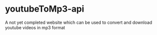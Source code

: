 # youtubeToMp3-api
A not yet completed website which can be used to convert and download youtube videos in mp3 format
